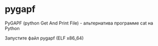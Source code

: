 # pygapf
PyGAPF (python Get And Print File) - альтернатива программе cat на Python

Запустите файл pygapf (ELF x86_64)
